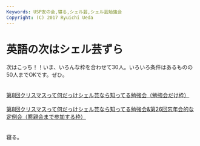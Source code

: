 ```yaml
---
Keywords: USP友の会,寝る,シェル芸,シェル芸勉強会
Copyright: (C) 2017 Ryuichi Ueda
---
```


# <!--:ja-->英語の次はシェル芸ずら<!--:-->
<!--:ja-->次はこっち！！いま、いろんな枠を合わせて30人。いろいろ条件はあるものの50人までOKです。ぜひ。<br />
<br />
<br />
<a href="http://usptomo.doorkeeper.jp/events/7265" target="_blank">第8回クリスマスって何だっけシェル芸なら知ってる勉強会（勉強会だけ枠）</a><br />
<br />
<a href="http://usptomo.doorkeeper.jp/events/7204" target="_blank">第8回クリスマスって何だっけシェル芸なら知ってる勉強会&第26回忘年会的な定例会（懇親会まで参加する枠）</a><br />
<br />
<br />
寝る。<!--:-->
